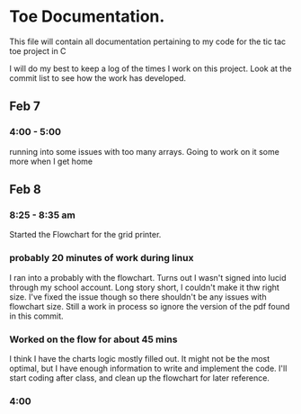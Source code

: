 # Toe Documentation.
This file will contain all documentation pertaining to my code for the tic tac toe project in C

I will do my best to keep a log of the times I work on this project. Look at the commit list to see how the work has developed.
## Feb 7
### 4:00 - 5:00
running into some issues with too many arrays. Going to work on it some more when I get home
## Feb 8
### 8:25 - 8:35 am
Started the Flowchart for the grid printer.
### probably 20 minutes of work during linux
I ran into a probably with the flowchart. Turns out I wasn't signed into lucid through my school account. Long story short, I couldn't make it thw right size. I've fixed the issue though so there shouldn't be any issues with flowchart size. Still a work in process so ignore the version of the pdf found in this commit.
### Worked on the flow for about 45 mins
I think I have the charts logic mostly filled out. It might not be the most optimal, but I have enough information to write and implement the code. I'll start coding after class, and clean up the flowchart for later reference.
### 4:00